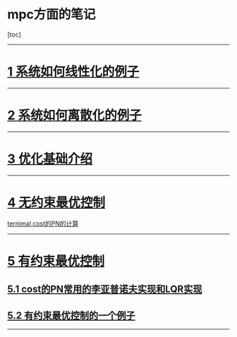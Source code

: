 # mpc方面的笔记
[toc]

----

# <a href="https://github.com/mathnovel/mathnovel.github.io/tree/main/mpc/1线性化.ipynb"> 1 系统如何线性化的例子 </a>

-----
# <a href="https://github.com/mathnovel/mathnovel.github.io/tree/main/mpc/2离散化.ipynb"> 2 系统如何离散化的例子 </a>


-----
# <a href="https://github.com/mathnovel/mathnovel.github.io/tree/main/mpc/04_optimization_mynote.md"> 3 优化基础介绍 </a>


-----
# <a href="https://github.com/mathnovel/mathnovel.github.io/tree/main/mpc/05_unconstrainedControl_mynotes.md"> 4 无约束最优控制 </a>
 <a href="https://github.com/mathnovel/mathnovel.github.io/tree/main/mpc/06CFTOC/ternimal cost的PN的计算.md"> ternimal cost的PN的计算 </a>


 
-----
# <a href="https://github.com/mathnovel/mathnovel.github.io/tree/main/mpc/06_CFTOC_mynote.md"> 5 有约束最优控制 </a>


## <a href="https://github.com/mathnovel/mathnovel.github.io/tree/main/mpc/05/ternimal cost的PN的计算.md"> 5.1 cost的PN常用的李亚普诺夫实现和LQR实现 </a>

## <a href="https://github.com/mathnovel/mathnovel.github.io/tree/main/mpc/05/example5_1.md"> 5.2 有约束最优控制的一个例子 </a>

 
 
-----